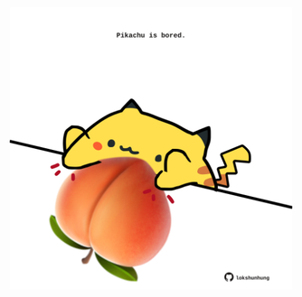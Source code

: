 <!-- built at 17/06/2023, 23:00:47 UTC -->
<p align="center">
  <img width="500" height="500" src="./ReadmeImage.svg">
</p>
